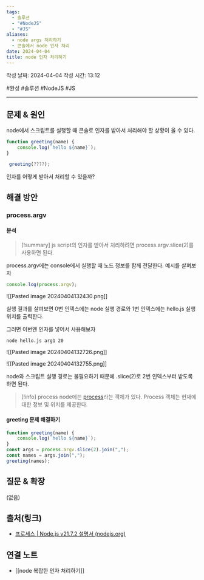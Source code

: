 ```yaml
---
tags:
  - 솔루션
  - "#NodeJS"
  - "#JS"
aliases:
  - node args 처리하기
  - 콘솔에서 node 인자 처리
date: 2024-04-04
title: node 인자 처리하기
---
```

작성 날짜: 2024-04-04
작성 시간: 13:12

#완성 #솔루션 #NodeJS #JS 

----

## 문제 & 원인
node에서 스크립트를 실행할 때 콘솔로 인자를 받아서 처리해야 할 상황이 올 수 있다.

```js
function greeting(name) {
	console.log(`hello ${name}`);
}

 greeting(????);
```

인자를 어떻게 받아서 처리할 수 있을까?
## 해결 방안
### process.argv
#### 분석
>[!summary]
> js script의 인자를 받아서 처리하려면 process.argv.slice(2)를 사용하면 된다.

process.argv에는 console에서 실행할 때 노드 정보를 함께 전달한다. 예시를 살펴보자

```js
console.log(process.argv);
```

![[Pasted image 20240404132430.png]]

실행 결과를 살펴보면 0번 인덱스에는 node 실행 경로와 1번 인덱스에는 hello.js 실행 위치를 출력한다.

그러면 이번엔 인자를 넣어서 사용해보자

```shell
node hello.js arg1 20
```

![[Pasted image 20240404132726.png]]

![[Pasted image 20240404132755.png]]

node와 스크립트 실행 경로는 불필요하기 때문에 .slice(2)로 2번 인덱스부터 받도록 하면 된다.

>[!info] process
> node에는 [process](https://nodejs.org/api/process.html#process)라는 객체가 있다. Process 객체는 현재에 대한 정보 및 위치를 제공한다.

#### greeting 문제 해결하기
```js
function greeting(name) {
	console.log(`hello ${name}`);
}
const args = process.argv.slice(2).join(",");
const names = args.join(",");
greeting(names);
```


## 질문 & 확장

(없음)

## 출처(링크)
- [프로세스 | Node.js v21.7.2 설명서 (nodejs.org)](https://nodejs.org/api/process.html#process)

## 연결 노트
- [[node 복잡한 인자 처리하기]]